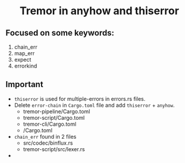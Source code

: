 <h1 align=center>Tremor in anyhow and thiserror</h1>

## Focused on some keywords:

1. chain_err
2. map_err
3. expect
4. errorkind

## Important

- `thiserror` is used for multiple-errors in errors.rs files.
- Delete `error-chain` in `Cargo.toml` file and add `thiserror` + `anyhow`.
  - tremor-pipeline/Cargo.toml
  - tremor-script/Cargo.toml
  - tremor-cli/Cargo.toml
  - /Cargo.toml
- `chain_err` found in 2 files
  - src/codec/binflux.rs
  - tremor-script/src/lexer.rs
- 
